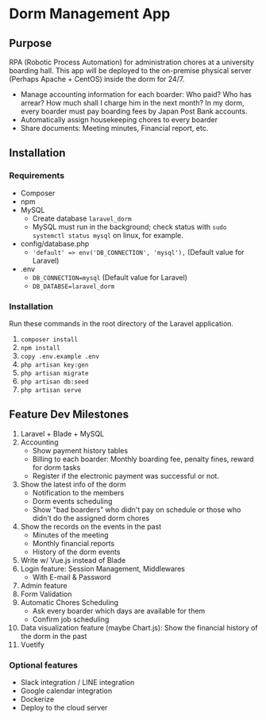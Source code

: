 # Dorm Management App

## Purpose

RPA (Robotic Process Automation) for administration chores at a university boarding hall. This app will be deployed to the on-premise physical server (Perhaps Apache + CentOS) inside the dorm for 24/7.

- Manage accounting information for each boarder: Who paid? Who has arrear? How much shall I charge him in the next month? In my dorm, every boarder must pay boarding fees by Japan Post Bank accounts.
- Automatically assign housekeeping chores to every boarder
- Share documents: Meeting minutes, Financial report, etc.

## Installation

### Requirements

- Composer
- npm
- MySQL
    - Create database `laravel_dorm`
    - MySQL must run in the background; check status with `sudo systemctl status mysql` on linux, for example.
- config/database.php
    - `'default' => env('DB_CONNECTION', 'mysql'),` (Default value for Laravel)
- .env
    - `DB_CONNECTION=mysql` (Default value for Laravel)
    - `DB_DATABSE=laravel_dorm`

### Installation

Run these commands in the root directory of the Laravel application.

1. `composer install`
1. `npm install`
1. `copy .env.example .env`
1. `php artisan key:gen`
1. `php artisan migrate`
1. `php artisan db:seed`
1. `php artisan serve`

## Feature Dev Milestones

1. Laravel + Blade + MySQL
1. Accounting
    - Show payment history tables
    - Billing to each boarder: Monthly boarding fee, penalty fines, reward for dorm tasks
    - Register if the electronic payment was successful or not.
1. Show the latest info of the dorm
    - Notification to the members
    - Dorm events scheduling
    - Show "bad boarders" who didn't pay on schedule or those who didn't do the assigned dorm chores
1. Show the records on the events in the past
    - Minutes of the meeting
    - Monthly financial reports
    - History of the dorm events
1. Write w/ Vue.js instead of Blade
1. Login feature: Session Management, Middlewares
    - With E-mail & Password
1. Admin feature
1. Form Validation
1. Automatic Chores Scheduling
    - Ask every boarder which days are available for them
    - Confirm job scheduling
1. Data visualization feature (maybe Chart.js): Show the financial history of the dorm in the past
1. Vuetify

### Optional features
- Slack integration / LINE integration
- Google calendar integration
- Dockerize
- Deploy to the cloud server